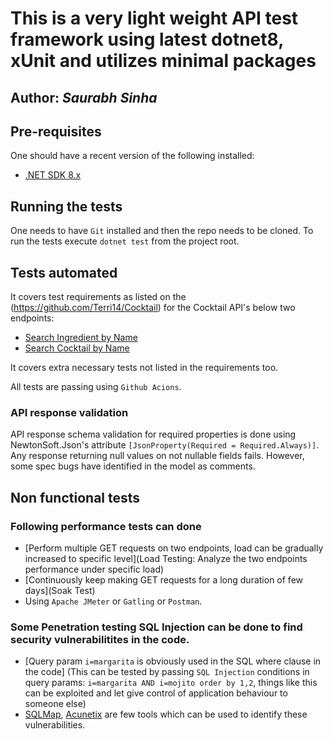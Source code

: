 # This is a very light weight API test framework using latest dotnet8, xUnit and utilizes minimal packages

## Author: *Saurabh Sinha*

## Pre-requisites
One should have a recent version of the following installed:
- [.NET SDK 8.x](https://dotnet.microsoft.com/en-us/download)

## Running the tests
One needs to have `Git` installed and then the repo needs to be cloned.
To run the tests execute `dotnet test` from the project root.

## Tests automated
It covers test requirements as listed on the (https://github.com/Terri14/Cocktail) for the Cocktail API's below two endpoints:
- [Search Ingredient by Name](http://www.thecocktaildb.com/api/json/v1/1/search.php?i=vodka)
- [Search Cocktail by Name](http://www.thecocktaildb.com/api/json/v1/1/search.php?s=margarita)

It covers extra necessary tests not listed in the requirements too.

All tests are passing using `Github Acions`.

### API response validation
API response schema validation for required properties is done using NewtonSoft.Json's attribute `[JsonProperty(Required = Required.Always)]`.
Any response returning null values on not nullable fields fails.
However, some spec bugs have identified in the model as comments.

## Non functional tests

### Following performance tests can done
- [Perform multiple GET requests on two endpoints, load can be gradually increased to specific level](Load Testing: Analyze the two endpoints performance under specific load)
- [Continuously keep making GET requests for a long duration of few days](Soak Test)
- Using `Apache JMeter` or `Gatling` or `Postman`.

### Some Penetration testing SQL Injection can be done to find security vulnerabilitites in the code.
- [Query param `i=margarita` is obviously used in the SQL where clause in the code]
(This can be tested by passing `SQL Injection` conditions in query params: `i=margarita AND i=mojito order by 1,2`, things like this can be exploited and let give control of application behaviour to someone else)
- [SQLMap](https://github.com/sqlmapproject/sqlmap), [Acunetix](https://www.acunetix.com/) are few tools which can be used to identify these vulnerabilities.






